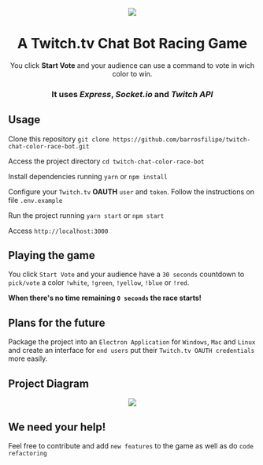 <p align="center"><img src="https://i.imgur.com/PnVUfJM.png"></p>
<h1 align="center">A Twitch.tv Chat Bot Racing Game</h1>

<p align="center">You click <b>Start Vote</b> and your audience can use a command to vote in wich color to win.</p>

<h3 align="center">It uses <i>Express</i>, <i>Socket.io</i> and <i>Twitch API</i></h3>

## Usage

Clone this repository `git clone https://github.com/barrosfilipe/twitch-chat-color-race-bot.git`

Access the project directory `cd twitch-chat-color-race-bot`

Install dependencies running `yarn` or `npm install`

Configure your `Twitch.tv` **OAUTH** `user` and `token`. Follow the instructions on file `.env.example`

Run the project running `yarn start` or `npm start`

Access `http://localhost:3000`

## Playing the game

You click `Start Vote` and your audience have a `30 seconds` countdown to `pick/vote` a color `!white`, `!green`, `!yellow`, `!blue` or `!red`.

**When there's no time remaining `0 seconds` the race starts!**

## Plans for the future

Package the project into an `Electron Application` for `Windows`, `Mac` and `Linux` and create an interface for
`end users` put their `Twitch.tv OAUTH credentials` more easily.

## Project Diagram

<p align="center"><img src="https://i.imgur.com/avH78E7.png"></p>

## We need your help!

Feel free to contribute and add `new features` to the game as well as do `code refactoring`

